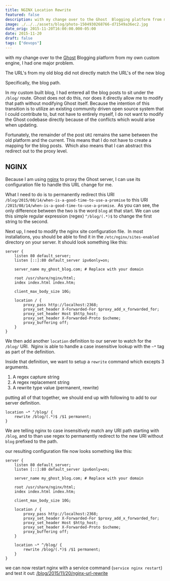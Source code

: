 ```yaml
---
title: NGINX Location Rewrite
featured: false
description: with my change over to the Ghost  Blogging platform from myown custom engine, I had one major problem.The URL's from my old blog did not directly match the URL's of the new blogSpecifically, the blog path.In my custom built blog, I had entered all the blog posts to sit under the /blog/ route. Ghost does not do this, nor does it directly allow me to modifythat path without modifying Ghost itself. Because the intention of thistransition is to utilize an existing communi
image: ./../../assets/blog/photo-1504930268766-d71549a36ec2.jpg
date_orig: 2015-11-20T16:00:00.000-05:00
date: 2015-11-20
draft: false
tags: ["devops"]
---
```


with my change over to the [Ghost](https://ghost.org/) Blogging platform from my own custom engine, I had one major problem.

The URL's from my old blog did not directly match the URL's of the new blog

Specifically, the blog path.

In my custom built blog, I had entered all the blog posts to sit under the `/blog/` route. Ghost does not do this, nor does it directly allow me to modify that path without modifying Ghost itself. Because the intention of this transition is to utilize an existing community driven open source system that I could contribute to, but not have to entirely myself, I do not want to modify the Ghost codebase directly because of the conflicts which would arise when updating.

Fortunately, the remainder of the post `URI` remains the same between the old platform and the current. This means that I do not have to create a mapping for the blog posts.  Which also means that I can abstract this redirect out to the proxy level.

## NGINX

Because I am using [nginx](https://www.nginx.com/) to proxy the Ghost server, I can use its configuration file to handle this URL change for me.

What I need to do is to permanently redirect this URI `/blog/2015/08/14/when-is-a-good-time-to-use-a-promise` to this URI `/2015/08/14/when-is-a-good-time-to-use-a-promise`.  As you can see, the only difference between the two is the word `blog` at that start. We can use this simple regular expression (regex) `^/blog/(.*)$` to change the first string to the second.

Next up, I need to modify the nginx site configuration file.  In most installations, you should be able to find it in the `/etc/nginx/sites-enabled` directory on your server. It should look something like this:

```
server {
    listen 80 default_server;
    listen [::]:80 default_server ipv6only=on;

    server_name my_ghost_blog.com; # Replace with your domain

    root /usr/share/nginx/html;
    index index.html index.htm;

    client_max_body_size 10G;

    location / {
        proxy_pass http://localhost:2368;
        proxy_set_header X-Forwarded-For $proxy_add_x_forwarded_for;
        proxy_set_header Host $http_host;
        proxy_set_header X-Forwarded-Proto $scheme;
        proxy_buffering off;
    }
}
```

We then add another `location` definition to our server to watch for the `/blog/` URI.  Nginx is able to handle a case insensitive lookup with the `~*` tag as part of the definition.

Inside that definition, we want to setup a `rewrite` command which excepts 3 arguments.

1.  A regex capture string
2.  A regex replacement string
3.  A rewrite type value (permanent, rewrite)

putting all of that together, we should end up with following to add to our server definition.

```
location ~* ^/blog/ {
    rewrite /blog/(.*)$ /$1 permanent;
}
```

We are telling nginx to case insensitively match any URI path starting with `/blog`, and to than use regex to permanently redirect to the new URI without `blog` prefixed to the path.

our resulting configuration file now looks something like this:

```
server {
    listen 80 default_server;
    listen [::]:80 default_server ipv6only=on;

    server_name my_ghost_blog.com; # Replace with your domain

    root /usr/share/nginx/html;
    index index.html index.htm;

    client_max_body_size 10G;

    location / {
        proxy_pass http://localhost:2368;
        proxy_set_header X-Forwarded-For $proxy_add_x_forwarded_for;
        proxy_set_header Host $http_host;
        proxy_set_header X-Forwarded-Proto $scheme;
        proxy_buffering off;
    }

    location ~* ^/blog/ {
        rewrite /blog/(.*)$ /$1 permanent;
    }
}
```

we can now restart nginx with a service command (`service nginx restart`) and test it out: [/blog/2015/11/20/nginx-url-rewrite](https://blog.christophervachon.com/blog/2015/11/20/nginx-url-rewrite)
